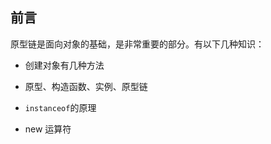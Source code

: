 

## 前言

原型链是面向对象的基础，是非常重要的部分。有以下几种知识：

- 创建对象有几种方法

- 原型、构造函数、实例、原型链

- `instanceof`的原理

- new 运算符





